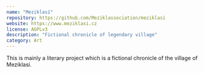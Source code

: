 ```yaml
---
name: "Meziklasí"
repository: https://github.com/Meziklassociation/meziklasi
website: https://www.meziklasi.cz
license: AGPLv3
description: "Fictional chronicle of legendary village"
category: Art
---
```


This is mainly a literary project which is a fictional chronicle of the village of Meziklasí.

